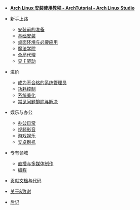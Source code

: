 - [**Arch Linux 安装使用教程 - ArchTutorial - Arch Linux Studio**](/)

- 新手上路

  - [安装前的准备](/rookie/archlinux_pre_install)
  - [基础安装](/rookie/basic_install)
  - [桌面环境与必要应用](/rookie/DE&App)
  - [魔法学院](/rookie/fxckGFW)
  - [全局代理](/rookie/transparentProxy)
  - [显卡驱动](/rookie/graphic_driver)

- 进阶

  - [成为不合格的系统管理员](/advanced/beAdmin)
  - [功耗控制](/advanced/undervoltage)
  - [系统美化](/advanced/beauty)
  <!-- - [AUR打包](/advanced/AUR) -->
  - [常见问题排除与解决](/advanced/troubleshooting)

- 娱乐与办公

  - [办公日常](/play&office/office)
  - [视频影音](/play&office/media)
  - [游戏娱乐](/play&office/play)
  - [安卓刷机](/play&office/android)

- 专有领域

  - [直播与多媒体制作](/exclusive/media)
  - [编程](/exclusive/code)

- [贡献文档与代码](contribution.md)
- [关于&致谢](about.md)
- [后记](postscript.md)
